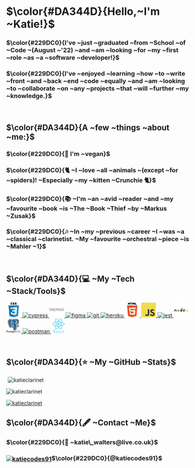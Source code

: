 <h1>$\color{#DA344D}{Hello,~I'm ~Katie!}$</h1>
<h3>$\color{#229DC0}{I've ~just ~graduated ~from ~School ~of ~Code ~(August ~'22) ~and ~am ~looking ~for ~my ~first ~role ~as ~a ~software ~developer!}$</h3>
<h3>$\color{#229DC0}{I've ~enjoyed ~learning ~how ~to ~write ~front ~and ~back ~end ~code ~equally ~and ~am ~looking ~to ~collaborate ~on ~any ~projects ~that ~will ~further ~my ~knowledge.}$</h3>
<br>
<h2>$\color{#DA344D}{A ~few ~things ~about ~me:}$</h2>
<h3>$\color{#229DC0}{🌱 I'm ~vegan}$</h3>
<h3>$\color{#229DC0}{🐈 ~I ~love ~all ~animals ~(except ~for ~spiders)! ~Especially ~my ~kitten ~Crunchie 🐈}$</h3>
<h3>$\color{#229DC0}{📚 ~I'm ~an ~avid ~reader ~and ~my ~favourite ~book ~is ~The ~Book ~Thief ~by ~Markus ~Zusak}$</h3>
<h3>$\color{#229DC0}{🎶 ~In ~my ~previous ~career ~I ~was ~a ~classical ~clarinetist. ~My ~favourite ~orchestral ~piece ~is ~Mahler ~1}$</h3>
<br>
<h2>$\color{#DA344D}{💻 ~My ~Tech ~Stack/Tools}$</h2>
<p align="left"> <a href="https://www.w3schools.com/css/" target="_blank" rel="noreferrer"> <img src="https://raw.githubusercontent.com/devicons/devicon/master/icons/css3/css3-original-wordmark.svg" alt="css3" width="40" height="40"/> </a> <a href="https://www.cypress.io" target="_blank" rel="noreferrer"> <img src="https://raw.githubusercontent.com/simple-icons/simple-icons/6e46ec1fc23b60c8fd0d2f2ff46db82e16dbd75f/icons/cypress.svg" alt="cypress" width="40" height="40"/> </a> <a href="https://expressjs.com" target="_blank" rel="noreferrer"> <img src="https://raw.githubusercontent.com/devicons/devicon/master/icons/express/express-original-wordmark.svg" alt="express" width="40" height="40"/> </a> <a href="https://www.figma.com/" target="_blank" rel="noreferrer"> <img src="https://www.vectorlogo.zone/logos/figma/figma-icon.svg" alt="figma" width="40" height="40"/> </a> <a href="https://git-scm.com/" target="_blank" rel="noreferrer"> <img src="https://www.vectorlogo.zone/logos/git-scm/git-scm-icon.svg" alt="git" width="40" height="40"/> </a> <a href="https://heroku.com" target="_blank" rel="noreferrer"> <img src="https://www.vectorlogo.zone/logos/heroku/heroku-icon.svg" alt="heroku" width="40" height="40"/> </a> <a href="https://www.w3.org/html/" target="_blank" rel="noreferrer"> <img src="https://raw.githubusercontent.com/devicons/devicon/master/icons/html5/html5-original-wordmark.svg" alt="html5" width="40" height="40"/> </a> <a href="https://developer.mozilla.org/en-US/docs/Web/JavaScript" target="_blank" rel="noreferrer"> <img src="https://raw.githubusercontent.com/devicons/devicon/master/icons/javascript/javascript-original.svg" alt="javascript" width="40" height="40"/> </a> <a href="https://jestjs.io" target="_blank" rel="noreferrer"> <img src="https://www.vectorlogo.zone/logos/jestjsio/jestjsio-icon.svg" alt="jest" width="40" height="40"/> </a> <a href="https://nodejs.org" target="_blank" rel="noreferrer"> <img src="https://raw.githubusercontent.com/devicons/devicon/master/icons/nodejs/nodejs-original-wordmark.svg" alt="nodejs" width="40" height="40"/> </a> <a href="https://www.postgresql.org" target="_blank" rel="noreferrer"> <img src="https://raw.githubusercontent.com/devicons/devicon/master/icons/postgresql/postgresql-original-wordmark.svg" alt="postgresql" width="40" height="40"/> </a> <a href="https://postman.com" target="_blank" rel="noreferrer"> <img src="https://www.vectorlogo.zone/logos/getpostman/getpostman-icon.svg" alt="postman" width="40" height="40"/> </a> <a href="https://reactjs.org/" target="_blank" rel="noreferrer"> <img src="https://raw.githubusercontent.com/devicons/devicon/master/icons/react/react-original-wordmark.svg" alt="react" width="40" height="40"/> </a> </p>
<br>
<h2>$\color{#DA344D}{⭐ ~My ~GitHub ~Stats}$</h2>
<p>&nbsp;<img align="center" src="https://github-readme-stats.vercel.app/api?username=katieclarinet&show_icons=true&locale=en" alt="katieclarinet" /></p>

<p align="left"> <img src="https://komarev.com/ghpvc/?username=katieclarinet&label=Profile%20views&color=0e75b6&style=flat" alt="katieclarinet" /> </p>

<p align="left"> <a href="https://github.com/ryo-ma/github-profile-trophy"><img src="https://github-profile-trophy.vercel.app/?username=katieclarinet" alt="katieclarinet" /></a> </p>
<h2>$\color{#DA344D}{🖋️ ~Contact ~Me}$</h2>
<h3>$\color{#229DC0}{📧 ~katie\_walters@live.co.uk}$</h3>
<h3>
<a href="https://twitter.com/katiecodes91" target="blank"><img align="center" src="https://raw.githubusercontent.com/rahuldkjain/github-profile-readme-generator/master/src/images/icons/Social/twitter.svg" alt="katiecodes91" height="30" width="40" /></a>$\color{#229DC0}{@katiecodes91}$
</h3>
